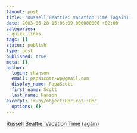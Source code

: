 ```yaml
---
layout: post
title: 'Russell Beattie: Vacation Time (again)'
date: 2003-06-28 15:06:09.000000000 +02:00
categories:
- quick links
tags: []
status: publish
type: post
published: true
meta: {}
author:
  login: shanson
  email: papascott-wp@gmail.com
  display_name: PapaScott
  first_name: Scott
  last_name: Hanson
excerpt: !ruby/object:Hpricot::Doc
  options: {}
---
```

<p><a title="Can you live with 25 vacations days per year?" href="http://www.russellbeattie.com/notebook/">Russell Beattie: Vacation Time (again)</a></p>
